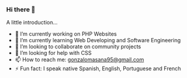 ### Hi there 👋


A little introduction...

- 🔭 I’m currently working on PHP Websites
- 🌱 I’m currently learning Web Developing and Software Engineering
- 👯 I’m looking to collaborate on community projects
- 🤔 I’m looking for help with CSS
- 📫 How to reach me: gonzalomasana95@gmail.com
- ⚡ Fun fact: I speak native Spanish, English, Portuguese and French

